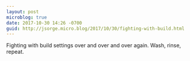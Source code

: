 ```yaml
---
layout: post
microblog: true
date: 2017-10-30 14:26 -0700
guid: http://jsorge.micro.blog/2017/10/30/fighting-with-build.html
---
```

Fighting with build settings over and over and over again. Wash, rinse, repeat.
